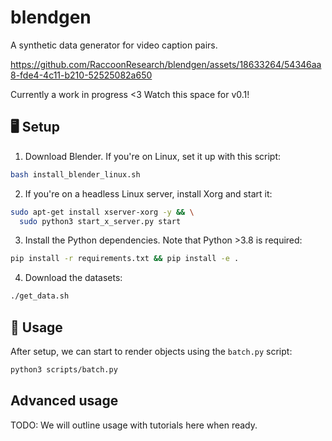 # blendgen
A synthetic data generator for video caption pairs.

https://github.com/RaccoonResearch/blendgen/assets/18633264/54346aa8-fde4-4c11-b210-52525082a650

Currently a work in progress <3 Watch this space for v0.1!

## 🖥️ Setup

1. Download Blender. If you're on Linux, set it up with this script:

```bash
bash install_blender_linux.sh
```

2. If you're on a headless Linux server, install Xorg and start it:

```bash
sudo apt-get install xserver-xorg -y && \
  sudo python3 start_x_server.py start
```

3. Install the Python dependencies. Note that Python >3.8 is required:

```bash
pip install -r requirements.txt && pip install -e .
```

4. Download the datasets:
```bash
./get_data.sh
```

## 📸 Usage

After setup, we can start to render objects using the `batch.py` script:

```bash
python3 scripts/batch.py
```

## Advanced usage

TODO: We will outline usage with tutorials here when ready.
